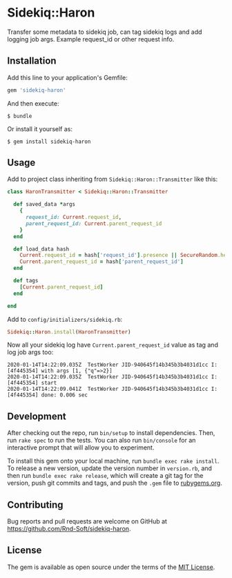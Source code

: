 # Sidekiq::Haron

Transfer some metadata to sidekiq job, can tag sidekiq logs and add logging job args. Example request_id or other request info.

## Installation

Add this line to your application's Gemfile:

```ruby
gem 'sidekiq-haron'
```

And then execute:

    $ bundle

Or install it yourself as:

    $ gem install sidekiq-haron

## Usage

Аdd to project class  inheriting from `Sidekiq::Haron::Transmitter` like this:

```ruby
class HaronTransmitter < Sidekiq::Haron::Transmitter

  def saved_data *args
    {
      request_id: Current.request_id,
      parent_request_id: Current.parent_request_id
    }
  end

  def load_data hash
    Current.request_id = hash['request_id'].presence || SecureRandom.hex
    Current.parent_request_id = hash['parent_request_id']
  end

  def tags
    [Current.parent_request_id]
  end

end
```

Аdd to `config/initializers/sidekiq.rb`:

```ruby
Sidekiq::Haron.install(HaronTransmitter)
```

Now all your sidekiq log have `Current.parent_request_id` value as tag and log job args too:

```
2020-01-14T14:22:09.035Z  TestWorker JID-940645f14b345b3b4031d1cc I: [4f445354] with args [1, {"q"=>2}]
2020-01-14T14:22:09.035Z  TestWorker JID-940645f14b345b3b4031d1cc I: [4f445354] start
2020-01-14T14:22:09.041Z  TestWorker JID-940645f14b345b3b4031d1cc I: [4f445354] done: 0.006 sec
```

## Development

After checking out the repo, run `bin/setup` to install dependencies. Then, run `rake spec` to run the tests. You can also run `bin/console` for an interactive prompt that will allow you to experiment.

To install this gem onto your local machine, run `bundle exec rake install`. To release a new version, update the version number in `version.rb`, and then run `bundle exec rake release`, which will create a git tag for the version, push git commits and tags, and push the `.gem` file to [rubygems.org](https://rubygems.org).

## Contributing

Bug reports and pull requests are welcome on GitHub at https://github.com/Rnd-Soft/sidekiq-haron.

## License

The gem is available as open source under the terms of the [MIT License](https://opensource.org/licenses/MIT).
